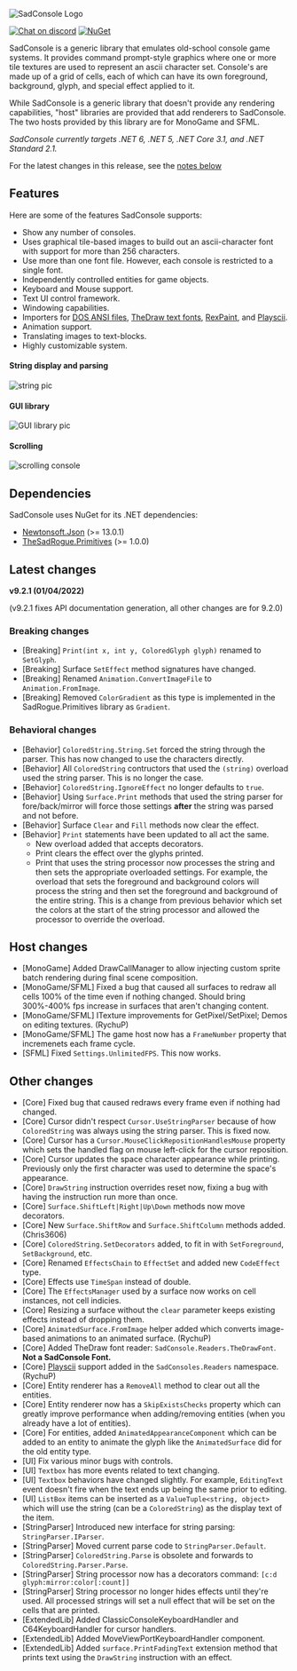 ![SadConsole Logo](https://raw.githubusercontent.com/Thraka/SadConsole/master/images/SadConsoleLogo.gif)

[![Chat on discord](https://img.shields.io/discord/501465397518925843.svg)](https://discord.gg/pAFNKYjczM)
[![NuGet](https://img.shields.io/nuget/v/SadConsole.svg)][nuget]

SadConsole is a generic library that emulates old-school console game systems. It provides command prompt-style graphics where one or more tile textures are used to represent an ascii character set. Console's are made up of a grid of cells, each of which can have its own foreground, background, glyph, and special effect applied to it.

While SadConsole is a generic library that doesn't provide any rendering capabilities, "host" libraries are provided that add renderers to SadConsole. The two hosts provided by this library are for MonoGame and SFML.

_SadConsole currently targets .NET 6, .NET 5, .NET Core 3.1, and .NET Standard 2.1._

For the latest changes in this release, see the [notes below](#latest-changes)

## Features

Here are some of the features SadConsole supports:

- Show any number of consoles.
- Uses graphical tile-based images to build out an ascii-character font with support for more than 256 characters.
- Use more than one font file. However, each console is restricted to a single font.
- Independently controlled entities for game objects.
- Keyboard and Mouse support.
- Text UI control framework.
- Windowing capabilities.
- Importers for [DOS ANSI files](https://wikipedia.org/wiki/ANSI_art), [TheDraw text fonts](https://en.wikipedia.org/wiki/TheDraw), [RexPaint](https://www.gridsagegames.com/rexpaint/), and [Playscii](http://vectorpoem.com/playscii/).
- Animation support.
- Translating images to text-blocks.
- Highly customizable system.

#### String display and parsing

![string pic](https://raw.githubusercontent.com/Thraka/SadConsole/master/images/stringparseexample.gif)

#### GUI library

![GUI library pic](https://raw.githubusercontent.com/Thraka/SadConsole/master/images/controls.gif)

#### Scrolling

![scrolling console](https://raw.githubusercontent.com/Thraka/SadConsole/master/images/scrolling-example2.gif)

## Dependencies

SadConsole uses NuGet for its .NET dependencies:

- [Newtonsoft.Json](https://www.nuget.org/packages/Newtonsoft.Json/) (>= 13.0.1)
- [TheSadRogue.Primitives](https://www.nuget.org/packages/TheSadRogue.Primitives/) (>= 1.0.0)

[nuget]: http://www.nuget.org/packages/SadConsole/

## Latest changes

**v9.2.1 (01/04/2022)**

(v9.2.1 fixes API documentation generation, all other changes are for 9.2.0)

### Breaking changes

- [Breaking] `Print(int x, int y, ColoredGlyph glyph)` renamed to `SetGlyph`.
- [Breaking] Surface `SetEffect` method signatures have changed.
- [Breaking] Renamed `Animation.ConvertImageFile` to `Animation.FromImage`.
- [Breaking] Removed `ColorGradient` as this type is implemented in the SadRogue.Primitives library as `Gradient`.

### Behavioral changes

- [Behavior] `ColoredString.String.Set` forced the string through the parser. This has now changed to use the characters directly.
- [Behavior] All `ColoredString` contructors that used the `(string)` overload used the string parser. This is no longer the case.
- [Behavior] `ColoredString.IgnoreEffect` no longer defaults to `true`.
- [Behavior] Using `Surface.Print` methods that used the string parser for fore/back/mirror will force those settings **after** the string was parsed and not before.
- [Behavior] Surface `Clear` and `Fill` methods now clear the effect.
- [Behavior] `Print` statements have been updated to all act the same.
  - New overload added that accepts decorators.
  - Print clears the effect over the glyphs printed.
  - Print that uses the string processor now processes the string and then sets the appropriate overloaded settings. For example, the overload that sets the foreground and background colors will process the string and then set the foreground and background of the entire string. This is a change from previous behavior which set the colors at the start of the string processor and allowed the processor to override the overload.

## Host changes

- [MonoGame] Added DrawCallManager to allow injecting custom sprite batch rendering during final scene composition.
- [MonoGame/SFML] Fixed a bug that caused all surfaces to redraw all cells 100% of the time even if nothing changed. Should bring 300%-400% fps increase in surfaces that aren't changing content.
- [MonoGame/SFML] ITexture improvements for GetPixel/SetPixel; Demos on editing textures. (RychuP)
- [MonoGame/SFML] The game host now has a `FrameNumber` property that incremenets each frame cycle.
- [SFML] Fixed `Settings.UnlimitedFPS`. This now works.

## Other changes

- [Core] Fixed bug that caused redraws every frame even if nothing had changed.
- [Core] Cursor didn't respect `Cursor.UseStringParser` because of how `ColoredString` was always using the string parser. This is fixed now.
- [Core] Cursor has a `Cursor.MouseClickRepositionHandlesMouse` property which sets the handled flag on mouse left-click for the cursor reposition.
- [Core] Cursor updates the space character appearance while printing. Previously only the first character was used to determine the space's appearance.
- [Core] `DrawString` instruction overrides reset now, fixing a bug with having the instruction run more than once.
- [Core] `Surface.ShiftLeft|Right|Up\Down` methods now move decorators.
- [Core] New `Surface.ShiftRow` and `Surface.ShiftColumn` methods added. (Chris3606)
- [Core] `ColoredString.SetDecorators` added, to fit in with `SetForeground`, `SetBackground`, etc.
- [Core] Renamed `EffectsChain` to `EffectSet` and added new `CodeEffect` type.
- [Core] Effects use `TimeSpan` instead of double.
- [Core] The `EffectsManager` used by a surface now works on cell instances, not cell indicies.
- [Core] Resizing a surface without the `clear` parameter keeps existing effects instead of dropping them.
- [Core] `AnimatedSurface.FromImage` helper added which converts image-based animations to an animated surface. (RychuP)
- [Core] Added TheDraw font reader: `SadConsole.Readers.TheDrawFont`. **Not a SadConsole Font.**
- [Core] [Playscii](http://vectorpoem.com/playscii/) support added in the `SadConsoles.Readers` namespace. (RychuP)
- [Core] Entity renderer has a `RemoveAll` method to clear out all the entities.
- [Core] Entity renderer now has a `SkipExistsChecks` property which can greatly improve performance when adding/removing entities (when you already have a lot of entities).
- [Core] For entities, added `AnimatedAppearanceComponent` which can be added to an entity to animate the glyph like the `AnimatedSurface` did for the old entity type.
- [UI] Fix various minor bugs with controls.
- [UI] `Textbox` has more events related to text changing.
- [UI] `Textbox` behaviors have changed slightly. For example, `EditingText` event doesn't fire when the text ends up being the same prior to editing.
- [UI] `ListBox` items can be inserted as a `ValueTuple<string, object>` which will use the string (can be a `ColoredString`) as the display text of the item.
- [StringParser] Introduced new interface for string parsing: `StringParser.IParser`.
- [StringParser] Moved current parse code to `StringParser.Default`.
- [StringParser] `ColoredString.Parse` is obsolete and forwards to `ColoredString.Parser.Parse`.
- [StringParser] String processor now has a decorators command: `[c:d glyph:mirror:color[:count]]`
- [StringParser] String processor no longer hides effects until they're used. All processed strings will set a null effect that will be set on the cells that are printed.
- [ExtendedLib] Added ClassicConsoleKeyboardHandler and C64KeyboardHandler for cursor handlers.
- [ExtendedLib] Added MoveViewPortKeyboardHandler component.
- [ExtendedLib] Added `surface.PrintFadingText` extension method that prints text using the `DrawString` instruction with an effect.
